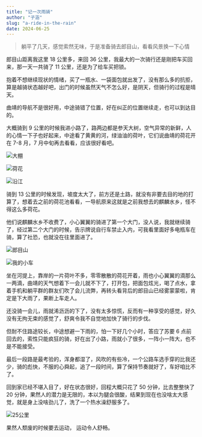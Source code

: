 ```yaml
---
title: "记一次雨骑"
author: "子涵"
slug: "a-ride-in-the-rain"
date: 2024-06-25
---
```


> 躺平了几天，感觉索然无味，于是准备骑去郎目山，看看风景换一下心情

郎目山距离我这里 18 公里多，来回 36 公里，我最大的一次骑行还是刚把车买回来，那一天一共骑了 11 公里，还是为了给车买把锁。

抱着不想继续现状的情绪，买了一瓶水、一袋面包就出发了，没有那么多的抗拒，算是越骑状态越好吧，出门的时候虽然天气不怎么好，是阴天，但骑行的过程是晴天。

曲靖的导航不是很好用，中途骑错了位置，好在纠正的位置继续走，也可以到达目的。

大概骑到 9 公里的时候我进小路了，路两边都是参天大树，空气异常的新鲜，人的心情一下子也好起来，中途看了黄黄的河，绿油油的荷叶，它们说曲靖的荷花开在 7-8 月，7 月中旬再去看看，应该很好看吧。

![大棚](https://cdn.jsdelivr.net/gh/zihanla/cdn@main/tk/%E6%A3%9A%E5%AD%90.jpg)

![荷花](https://cdn.jsdelivr.net/gh/zihanla/cdn@main/tk/%E8%8D%B7%E8%8A%B12.jpg)

![沿江](https://cdn.jsdelivr.net/gh/zihanla/cdn@main/tk/%E7%BE%8E%E4%B8%BD%E6%B2%BF%E6%B1%9F.jpg)

骑到 13 公里的时候发现，坡度太大了，前方还是土路，就没有非要去目的地的打算了，想着去之前的荷花池看看，一导航原来这就是之前我想去的麒麟水乡，怪不得这么多荷花。

他们说麒麟水乡不收费了，小心翼翼的骑进了第一个大门，没人说，我就继续骑了，经过第二个大门的时候，告示牌说自行车禁止入内，可我看里面好多电瓶车在骑，算了社恐，也就没在往里面进了。

![郎目山](https://cdn.jsdelivr.net/gh/zihanla/cdn@main/tk/%E8%8D%B7%E8%8A%B1.jpg)

![我的小车](https://cdn.jsdelivr.net/gh/zihanla/cdn@main/tk/%E8%87%AA%E8%A1%8C%E8%BD%A6.jpg)

坐在河提上，靠岸的一片荷叶不多，零零散散的荷花开着，雨也小心翼翼的滴那么一两滴，曲靖的天气想着下一会儿就不下了，打开包，把面包炫光，喝了点水，拿着手机和躺平群的群友们吹了会儿流弊，再转头看背后的郎目山已经雾蒙蒙啦，肯定是下大雨了，果断上车走人。

还没骑一会儿，雨就浠沥沥的下了，没有太多惊慌，反而有一种享受的感觉，好久没有无拘无束的感觉了，舒爽令我不自觉地加快了骑行的步伐。

但耐不住路途较长，中途想避一下雨的，怕一下好几个小时，答应了苏要 6 点前回去的，索性只能疯狂的骑，好在出了小路，雨就小了很多，一阵小一阵大，也不是不能接受。

最后一段路是最考验的，浑身都湿了，风吹的有些冷，一个公路车选手穿的比我还少，骑的彪快，不服的心舜起，追了一段时间，算了保持节奏就好了，车好咱比不了。

回到家已经不堪入目了，好在状态很好，回程大概只花了 50 分钟，比去整整快了 20 分钟，果然人的潜力是无限的，本以为腿会很酸，结果到现在也没啥太大感觉，就是身上没啥劲儿了，洗了一个热水澡舒服多了。

![25公里](https://cdn.jsdelivr.net/gh/zihanla/cdn@main/tk/%E9%AA%91%E8%A1%8C25%E5%85%AC%E9%87%8C.jpg)

果然人颓废的时候要去运动， 运动令人舒畅。
